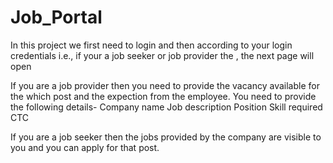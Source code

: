 # Job_Portal


In this project we first need to login and then according to your login credentials i.e., if your a job seeker or job provider the , the next page will open


If you are a job provider then you need to provide the vacancy available for the which post and the expection from the employee.
You need to provide the following details- 
  Company name
  Job description
  Position
  Skill required
  CTC
  
If you are a job seeker then the jobs provided by the company are visible to you and you can apply for that post.
